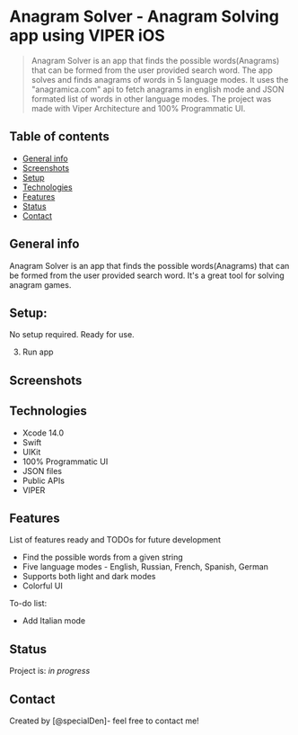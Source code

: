 # Anagram Solver - Anagram Solving app using VIPER iOS
> Anagram Solver is an app that finds the possible words(Anagrams) that can be formed from the user provided search word. The app solves and finds anagrams of words in 5 language modes. It uses the "anagramica.com" api to fetch anagrams in english mode and JSON formated list of words in other language modes. The project was made with Viper Architecture and 100% Programmatic UI.

## Table of contents
* [General info](#general-info)
* [Screenshots](#screenshots)
* [Setup](#Setup)
* [Technologies](#technologies)
* [Features](#features)
* [Status](#status)
* [Contact](#contact)

## General info
Anagram Solver is an app that finds the possible words(Anagrams) that can be formed from the user provided search word. It's a great tool for solving anagram games.

## Setup:
No setup required. Ready for use.

3. Run app

## Screenshots


## Technologies
* Xcode 14.0
* Swift
* UIKit
* 100% Programmatic UI
* JSON files
* Public APIs
* VIPER

## Features
List of features ready and TODOs for future development

* Find the possible words from a given string
* Five language modes - English, Russian, French, Spanish, German
* Supports both light and dark modes
* Colorful UI


To-do list:
* Add Italian mode

## Status
Project is: _in progress_

## Contact
Created by [@specialDen]- feel free to contact me!
